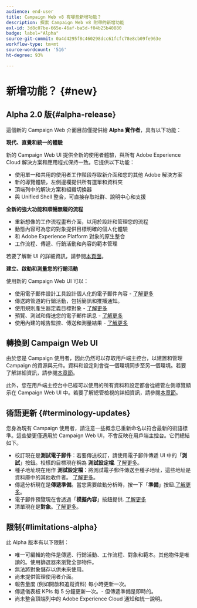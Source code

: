 ```yaml
---
audience: end-user
title: Campaign Web v8 有哪些新增功能？
description: 探索 Campaign Web v8 附帶的新增功能
exl-id: 3d8c07be-665e-46af-ba5d-f04b25b40880
badge: label="Alpha"
source-git-commit: 0a4d4295f8c460298dcc61fcfc78e8cb09fe963e
workflow-type: tm+mt
source-wordcount: '516'
ht-degree: 93%

---
```



# 新增功能？ {#new}

## Alpha 2.0 版{#alpha-release}

這個新的 Campaign Web 介面目前僅提供給 **Alpha 實作者**，具有以下功能：

**現代、直覺和統一的體驗**

新的 Campaign Web UI 提供全新的使用者體驗，與所有 Adobe Experience Cloud 解決方案和應用程式保持一致。它提供以下功能：

* 使用單一和共用的使用者工作階段存取新介面和您的其他 Adobe 解決方案
* 新的導覽體驗，左側邊欄提供所有選單和資料夾
* 頂端列中的解決方案和組織切換器
* 與 Unified Shell 整合，可直接存取社群、說明中心和支援

**全新的強大功能和順暢無礙的流程**

* 重新想像的工作流程畫布介面，以用於設計和管理您的流程
* 動態內容可為您的對象提供目標明確的個人化體驗
* 和 Adob&#x200B;&#x200B;e Experience Platform 對象的原生整合
* 工作流程、傳遞、行銷活動和內容的範本管理

若要了解新 UI 的詳細資訊，請參閱[本頁面](../get-started/user-interface.md)。

**建立、啟動和測量您的行銷活動**

使用新的 Campaign Web UI 可以：

* 使用電子郵件設計工具設計個人化的電子郵件內容 - [了解更多](../content/edit-content.md)
* 傳送跨管道的行銷活動，包括簡訊和推播通知。
* 使用規則產生器定義目標對象 - [了解更多](../audience/about-audiences.md)
* 預覽、測試和傳送您的電子郵件訊息 - [了解更多](../monitor/prepare-send.md)
* 使用內建的報告監控、傳送和測量結果 - [了解更多](../reporting/delivery-reports.md)


## 轉換到 Campaign Web UI

由於您是 Campaign 使用者，因此仍然可以存取用戶端主控台，以建置和管理 Campaign 的資源與元件。資料和設定則會從一個環境同步至另一個環境。若要了解詳細資訊，請參閱[本章節](../get-started/get-started.md#about-campaign-client-consoleac-client)。

此外，您在用戶端主控台中已經可以使用的所有資料和設定都會從總管左側導覽顯示在 Campaign Web UI 中。若要了解總管檢視的詳細資訊，請參閱[本章節](../get-started/user-interface.md#explorer-user-interface-explorer)。


## 術語更新 {#terminology-updates}

您身為現有 Campaign 使用者，請注意一些概念已重新命名以符合最新的術語標準。這些變更僅適用於 Campaign Web UI，不會反映在用戶端主控台。它們總結如下。

* 校訂現在是&#x200B;**測試電子郵件**：若要傳送校訂，請使用電子郵件傳遞 UI 中的「**測試**」按鈕。校樣的目標現在稱為 **測試設定檔**. [了解更多](../preview-test/test-deliveries.md)。
* 種子地址現在用作 **測試設定檔**：將測試電子郵件傳送至種子地址，這些地址是資料庫中的其他收件者。 [了解更多](../preview-test/test-deliveries.md)。
* 傳遞分析現在是&#x200B;**傳遞準備**。當您需要啟動分析時，按一下「**準備**」按鈕.[了解更多](../monitor/prepare-send.md)。
* 電子郵件預覽現在會透過「**模擬內容**」按鈕提供. [了解更多](../preview-test/preview-test.md)
* 清單現在是&#x200B;**對象**。[了解更多](../audience/about-audiences.md)。

## 限制{#limitations-alpha}

此 Alpha 版本有以下限制：

* 唯一可編輯的物件是傳遞、行銷活動、工作流程、對象和範本。其他物件是唯讀的。使用篩選器來瀏覽全部物件。
* 無法將對象儲存以供未來使用。
* 尚未提供管理使用者介面。
* 報告量度 (例如開啟和追蹤資料) 每小時更新一次。
* 傳遞儀表板 KPIs 每 5 分鐘更新一次。- 但傳遞準備是即時的。
* 尚未整合頂端列中的 Adobe Experience Cloud 通知和統一說明。

